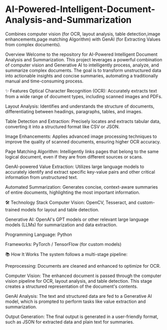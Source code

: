 # AI-Powered-Intelligent-Document-Analysis-and-Summarization
Combines computer vision (for OCR, layout analysis, table detection,image enhancements,page matching Algorithm) with GenAI (for Extracting Values from complex documents). 

Overview
Welcome to the repository for AI-Powered Intelligent Document Analysis and Summarization. This project leverages a powerful combination of computer vision and Generative AI to intelligently process, analyze, and summarize complex documents. The goal is to transform unstructured data into actionable insights and concise summaries, automating a traditionally manual and time-consuming process.

✨ Features
Optical Character Recognition (OCR): Accurately extracts text from a wide range of document types, including scanned images and PDFs.

Layout Analysis: Identifies and understands the structure of documents, differentiating between headings, paragraphs, tables, and images.

Table Detection and Extraction: Precisely locates and extracts tabular data, converting it into a structured format like CSV or JSON.

Image Enhancements: Applies advanced image processing techniques to improve the quality of scanned documents, ensuring higher OCR accuracy.

Page Matching Algorithm: Intelligently links pages that belong to the same logical document, even if they are from different sources or scans.

GenAI-powered Value Extraction: Utilizes large language models to accurately identify and extract specific key-value pairs and other critical information from unstructured text.

Automated Summarization: Generates concise, context-aware summaries of entire documents, highlighting the most important information.

🛠️ Technology Stack
Computer Vision: OpenCV, Tesseract, and custom-trained models for layout and table detection.

Generative AI: OpenAI's GPT models or other relevant large language models (LLMs) for summarization and data extraction.

Programming Language: Python

Frameworks: PyTorch / TensorFlow (for custom models)

📚 How It Works
The system follows a multi-stage pipeline:

Preprocessing: Documents are cleaned and enhanced to optimize for OCR.

Computer Vision: The enhanced document is passed through the computer vision pipeline for OCR, layout analysis, and table detection. This stage creates a structured representation of the document's contents.

GenAI Analysis: The text and structured data are fed to a Generative AI model, which is prompted to perform tasks like value extraction and summarization.

Output Generation: The final output is generated in a user-friendly format, such as JSON for extracted data and plain text for summaries.
